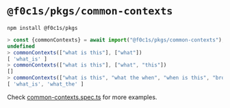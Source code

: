 # `@f0c1s/pkgs/common-contexts`

`npm install @f0c1s/pkgs`

```javascript
> const {commonContexts} = await import("@f0c1s/pkgs/common-contexts");
undefined
> commonContexts(["what is this"], ["what"])
[ 'what_is' ]
> commonContexts(["what is this"], ["what", "this"])
[]
> commonContexts(["what is this", "what the when", "when is this", "bro what!"], ["what"])
[ 'what_is', 'what_the' ]
```

Check [common-contexts.spec.ts](./common-contexts.spec.ts) for more examples.
